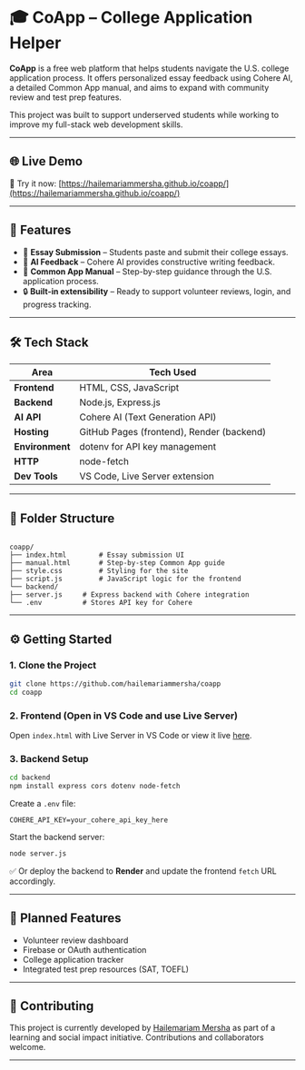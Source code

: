 
# 🎓 CoApp – College Application Helper

**CoApp** is a free web platform that helps students navigate the U.S. college application process. It offers personalized essay feedback using Cohere AI, a detailed Common App manual, and aims to expand with community review and test prep features.

This project was built to support underserved students while working to improve my full-stack web development skills.

---

## 🌐 Live Demo

🚀 Try it now: [https://hailemariammersha.github.io/coapp/](https://hailemariammersha.github.io/coapp/)

---

## 🚀 Features

- 📝 **Essay Submission** – Students paste and submit their college essays.
- 🧠 **AI Feedback** – Cohere AI provides constructive writing feedback.
- 📘 **Common App Manual** – Step-by-step guidance through the U.S. application process.
- 🔒 **Built-in extensibility** – Ready to support volunteer reviews, login, and progress tracking.

---

## 🛠 Tech Stack

| Area           | Tech Used                            |
|----------------|---------------------------------------|
| **Frontend**   | HTML, CSS, JavaScript                 |
| **Backend**    | Node.js, Express.js                  |
| **AI API**     | Cohere AI (Text Generation API)       |
| **Hosting**    | GitHub Pages (frontend), Render (backend) |
| **Environment**| dotenv for API key management         |
| **HTTP**       | node-fetch                            |
| **Dev Tools**  | VS Code, Live Server extension        |

---

## 📂 Folder Structure

```

coapp/
├── index.html        # Essay submission UI
├── manual.html       # Step-by-step Common App guide
├── style.css         # Styling for the site
├── script.js         # JavaScript logic for the frontend
└── backend/
├── server.js     # Express backend with Cohere integration
└── .env          # Stores API key for Cohere

````

---

## ⚙️ Getting Started

### 1. Clone the Project
```bash
git clone https://github.com/hailemariammersha/coapp
cd coapp
````

### 2. Frontend (Open in VS Code and use Live Server)

Open `index.html` with Live Server in VS Code or view it live [here](https://hailemariammersha.github.io/coapp/).

### 3. Backend Setup

```bash
cd backend
npm install express cors dotenv node-fetch
```

Create a `.env` file:

```
COHERE_API_KEY=your_cohere_api_key_here
```

Start the backend server:

```bash
node server.js
```

✅ Or deploy the backend to **Render** and update the frontend `fetch` URL accordingly.

---

## 🌱 Planned Features

* Volunteer review dashboard
* Firebase or OAuth authentication
* College application tracker
* Integrated test prep resources (SAT, TOEFL)

---

## 🤝 Contributing

This project is currently developed by [Hailemariam Mersha](https://github.com/hailemariam-m) as part of a learning and social impact initiative. Contributions and collaborators welcome.

---


